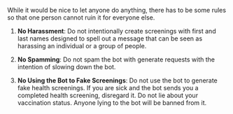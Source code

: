 While it would be nice to let anyone do anything, there has to be some rules so that one person cannot ruin it for everyone else.

1. **No Harassment**: Do not intentionally create screenings with first and last names designed to spell out a message that can be seen as  harassing an individual or a group of people.

2. **No Spamming**: Do not spam the bot with generate requests with the intention of slowing down the bot.

3. **No Using the Bot to Fake Screenings**: Do not use the bot to generate fake health screenings. If you are sick and the bot sends you a completed health screening, disregard it. Do not lie about your vaccination status. Anyone lying to the bot will be banned from it.
